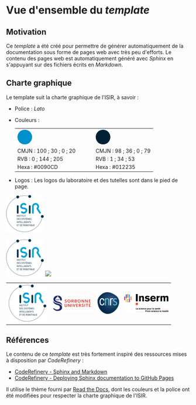 # Vue d'ensemble du *template*

## Motivation

Ce *template* a été créé pour permettre de générer automatiquement de la documentation sous forme de pages web avec très peu d'efforts. Le contenu des pages web est automatiquement généré avec *Sphinx* en s'appuyant sur des fichiers écrits en *Markdown*.

## Charte graphique

Le template suit la charte graphique de l'ISIR, à savoir :

- Police : *Lato*
- Couleurs :

    <table align="center">
        <tr>
            <th>
                <svg height = "40" width = "200" xmlns="http://www.w3.org/2000/svg">
                    <circle cx="20" cy="20" r="20" fill="#0090CD" />
                </svg>
            </th>
            <th>
                <svg height = "40" width = "40" xmlns="http://www.w3.org/2000/svg">
                    <circle cx="20" cy="20" r="20" fill="#012235" />
                </svg>
            </th>
        </tr>
        <tr>
            <td>CMJN : 100 ; 30 ; 0 ; 20</td>
            <td>CMJN : 98 ; 36 ; 0 ; 79</td>
        </tr>
        <tr>
            <td>RVB : 0 ; 144 ; 205</td>
            <td>RVB : 1 ; 34 ; 53</td>
        </tr>
        <tr>
            <td>Hexa : #0090CD</td>
            <td>Hexa : #012235</td>
        </tr>
    </table>

- Logos : Les logos du laboratoire et des tutelles sont dans le pied de page.

![logo isir](./figures/logos/logo-isir.png)

<img src="figures/logos/logo-isir.png"/>

<img src="/content/figures/logos/logo-isir.png"/>


<table align="center" style="width: 100%">
    <tr>
        <th>
            <img src="figures/logos/logo-isir.png"/>
        </th>
        <th>
            <img src="figures/logos/logo-su.png"/>
        </th>
        <th>
            <img src="figures/logos/logo-cnrs.png"/>
        </th>
        <th>
            <img src="figures/logos/logo-inserm.png"/>
        </th>
    </tr>
</table>

##  Références

Le contenu de ce *template* est très fortement inspiré des ressources mises à disposition par *CodeRefinery* :
- [CodeRefinery - Sphinx and Markdown](https://coderefinery.github.io/documentation/sphinx/)
- [CodeRefinery - Deploying Sphinx documentation to GitHub Pages](https://coderefinery.github.io/documentation/gh_workflow/)

Il utilise le thème fourni par [Read the Docs](https://about.readthedocs.com/?ref=readthedocs.org), dont les couleurs et la police ont été modifiées pour respecter la charte graphique de l'ISIR.